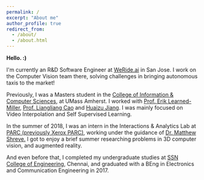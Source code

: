 ```yaml
---
permalink: /
excerpt: "About me"
author_profile: true
redirect_from: 
  - /about/
  - /about.html
---
```


**Hello. :)**

I'm currently an R&D Software Engineer at [WeRide.ai](WeRide.ai) in San Jose. I work on the Computer Vision team there, solving challenges in bringing autonomous taxis to the market!

Previously, I was a Masters student in the [College of Information & Computer Sciences](https://www.cics.umass.edu/), at UMass Amherst. I worked with [Prof. Erik Learned-Miller](http://people.cs.umass.edu/~elm/), [Prof. Liangliang Cao](http://people.cs.umass.edu/~llcao/) and [Huaizu Jiang](https://people.cs.umass.edu/~hzjiang/). I was mainly focused on Video Interpolation and Self Supervised Learning. 

In the summer of 2018, I was an intern in the Interactions & Analytics Lab at [PARC (previously Xerox PARC)](https://www.parc.com), working under the guidance of [Dr. Matthew Shreve.](https://www.parc.com/about-parc/our-people/matthew-shreve/) I got to enjoy a brief summer researching problems in 3D computer vision, and augmented reality.

And even before that, I completed my undergraduate studies at [SSN College of Engineering](http://www.ssn.edu.in/), Chennai, and graduated with a BEng in Electronics and Communication Engineering in 2017.
